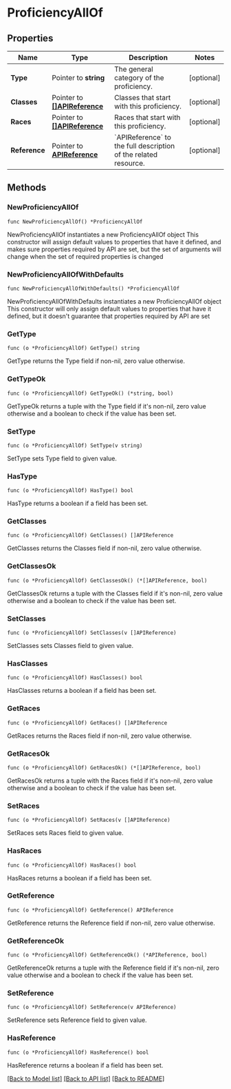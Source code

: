 # ProficiencyAllOf

## Properties

Name | Type | Description | Notes
------------ | ------------- | ------------- | -------------
**Type** | Pointer to **string** | The general category of the proficiency. | [optional] 
**Classes** | Pointer to [**[]APIReference**](APIReference.md) | Classes that start with this proficiency. | [optional] 
**Races** | Pointer to [**[]APIReference**](APIReference.md) | Races that start with this proficiency. | [optional] 
**Reference** | Pointer to [**APIReference**](APIReference.md) | &#x60;APIReference&#x60; to the full description of the related resource.  | [optional] 

## Methods

### NewProficiencyAllOf

`func NewProficiencyAllOf() *ProficiencyAllOf`

NewProficiencyAllOf instantiates a new ProficiencyAllOf object
This constructor will assign default values to properties that have it defined,
and makes sure properties required by API are set, but the set of arguments
will change when the set of required properties is changed

### NewProficiencyAllOfWithDefaults

`func NewProficiencyAllOfWithDefaults() *ProficiencyAllOf`

NewProficiencyAllOfWithDefaults instantiates a new ProficiencyAllOf object
This constructor will only assign default values to properties that have it defined,
but it doesn't guarantee that properties required by API are set

### GetType

`func (o *ProficiencyAllOf) GetType() string`

GetType returns the Type field if non-nil, zero value otherwise.

### GetTypeOk

`func (o *ProficiencyAllOf) GetTypeOk() (*string, bool)`

GetTypeOk returns a tuple with the Type field if it's non-nil, zero value otherwise
and a boolean to check if the value has been set.

### SetType

`func (o *ProficiencyAllOf) SetType(v string)`

SetType sets Type field to given value.

### HasType

`func (o *ProficiencyAllOf) HasType() bool`

HasType returns a boolean if a field has been set.

### GetClasses

`func (o *ProficiencyAllOf) GetClasses() []APIReference`

GetClasses returns the Classes field if non-nil, zero value otherwise.

### GetClassesOk

`func (o *ProficiencyAllOf) GetClassesOk() (*[]APIReference, bool)`

GetClassesOk returns a tuple with the Classes field if it's non-nil, zero value otherwise
and a boolean to check if the value has been set.

### SetClasses

`func (o *ProficiencyAllOf) SetClasses(v []APIReference)`

SetClasses sets Classes field to given value.

### HasClasses

`func (o *ProficiencyAllOf) HasClasses() bool`

HasClasses returns a boolean if a field has been set.

### GetRaces

`func (o *ProficiencyAllOf) GetRaces() []APIReference`

GetRaces returns the Races field if non-nil, zero value otherwise.

### GetRacesOk

`func (o *ProficiencyAllOf) GetRacesOk() (*[]APIReference, bool)`

GetRacesOk returns a tuple with the Races field if it's non-nil, zero value otherwise
and a boolean to check if the value has been set.

### SetRaces

`func (o *ProficiencyAllOf) SetRaces(v []APIReference)`

SetRaces sets Races field to given value.

### HasRaces

`func (o *ProficiencyAllOf) HasRaces() bool`

HasRaces returns a boolean if a field has been set.

### GetReference

`func (o *ProficiencyAllOf) GetReference() APIReference`

GetReference returns the Reference field if non-nil, zero value otherwise.

### GetReferenceOk

`func (o *ProficiencyAllOf) GetReferenceOk() (*APIReference, bool)`

GetReferenceOk returns a tuple with the Reference field if it's non-nil, zero value otherwise
and a boolean to check if the value has been set.

### SetReference

`func (o *ProficiencyAllOf) SetReference(v APIReference)`

SetReference sets Reference field to given value.

### HasReference

`func (o *ProficiencyAllOf) HasReference() bool`

HasReference returns a boolean if a field has been set.


[[Back to Model list]](../README.md#documentation-for-models) [[Back to API list]](../README.md#documentation-for-api-endpoints) [[Back to README]](../README.md)


